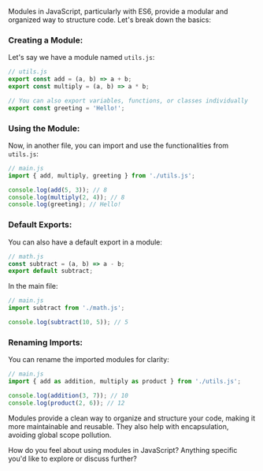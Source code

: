Modules in JavaScript, particularly with ES6, provide a modular and organized way to structure code. Let's break down the basics:

### Creating a Module:

Let's say we have a module named `utils.js`:

```javascript
// utils.js
export const add = (a, b) => a + b;
export const multiply = (a, b) => a * b;

// You can also export variables, functions, or classes individually
export const greeting = 'Hello!';
```

### Using the Module:

Now, in another file, you can import and use the functionalities from `utils.js`:

```javascript
// main.js
import { add, multiply, greeting } from './utils.js';

console.log(add(5, 3)); // 8
console.log(multiply(2, 4)); // 8
console.log(greeting); // Hello!
```

### Default Exports:

You can also have a default export in a module:

```javascript
// math.js
const subtract = (a, b) => a - b;
export default subtract;
```

In the main file:

```javascript
// main.js
import subtract from './math.js';

console.log(subtract(10, 5)); // 5
```

### Renaming Imports:

You can rename the imported modules for clarity:

```javascript
// main.js
import { add as addition, multiply as product } from './utils.js';

console.log(addition(3, 7)); // 10
console.log(product(2, 6)); // 12
```

Modules provide a clean way to organize and structure your code, making it more maintainable and reusable. They also help with encapsulation, avoiding global scope pollution.

How do you feel about using modules in JavaScript? Anything specific you'd like to explore or discuss further?
